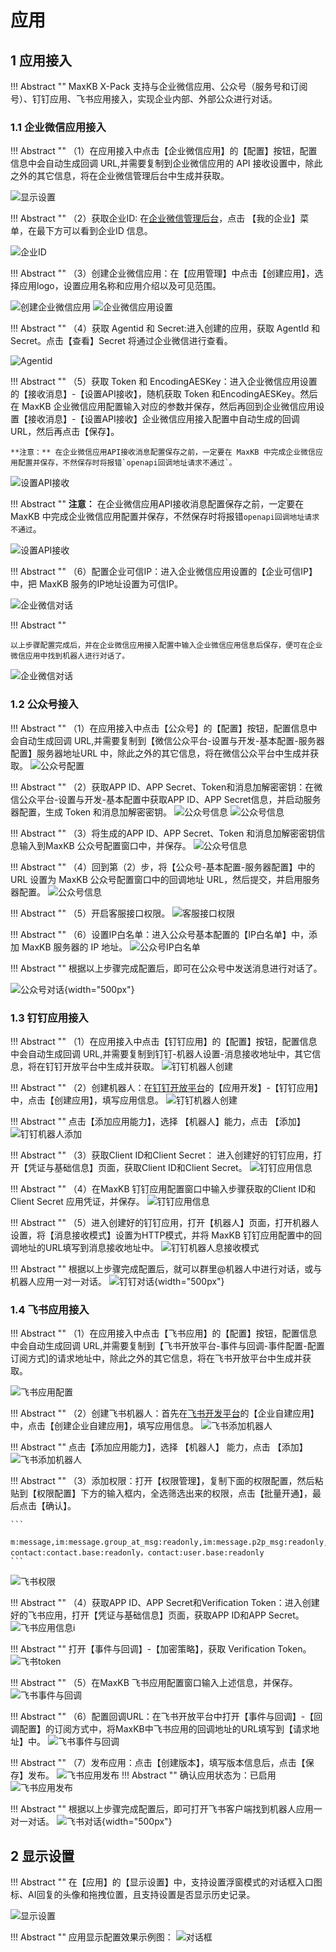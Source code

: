 # 应用

## 1 应用接入

!!! Abstract "" 
    MaxKB X-Pack 支持与企业微信应用、公众号（服务号和订阅号）、钉钉应用、飞书应用接入，实现企业内部、外部公众进行对话。
    
### 1.1 企业微信应用接入

!!! Abstract ""
    （1）在应用接入中点击【企业微信应用】的【配置】按钮，配置信息中会自动生成回调 URL,并需要复制到企业微信应用的 API 接收设置中，除此之外的其它信息，将在企业微信管理后台中生成并获取。 

![显示设置](../../img/app/ent_wechat_setting.png)

!!! Abstract ""
    （2）获取企业ID: 在[企业微信管理后台](https://work.weixin.qq.com/wework_admin/frame#apps)，点击 【我的企业】菜单，在最下方可以看到企业ID 信息。

![企业ID](../../img/app/enterprise_id.png)

!!! Abstract "" 
    （3）创建企业微信应用：在【应用管理】中点击【创建应用】，选择应用logo，设置应用名称和应用介绍以及可见范围。

![创建企业微信应用](../../img/app/create_robot.png)
![企业微信应用设置](../../img/app/robot_info.png)

!!! Abstract ""
    （4）获取 Agentid 和 Secret:进入创建的应用，获取 AgentId 和 Secret。点击【查看】Secret 将通过企业微信进行查看。 

![Agentid](../../img/app/Agentid.png)

!!! Abstract ""
    （5）获取 Token 和 EncodingAESKey：进入企业微信应用设置的【接收消息】-【设置API接收】，随机获取 Token 和EncodingAESKey。然后在 MaxKB 企业微信应用配置输入对应的参数并保存，然后再回到企业微信应用设置【接收消息】-【设置API接收】企业微信应用接入配置中自动生成的回调 URL，然后再点击【保存】。

    **注意：** 在企业微信应用API接收消息配置保存之前，一定要在 MaxKB 中完成企业微信应用配置并保存，不然保存时将报错`openapi回调地址请求不通过`。

![设置API接收](../../img/app/recmsg_api.png)


!!! Abstract ""
    **注意：** 在企业微信应用API接收消息配置保存之前，一定要在 MaxKB 中完成企业微信应用配置并保存，不然保存时将报错`openapi回调地址请求不通过`。

![设置API接收](../../img/app/recmsg_api_setting.png)



!!! Abstract ""
    （6）配置企业可信IP：进入企业微信应用设置的【企业可信IP】中，把 MaxKB 服务的IP地址设置为可信IP。

![企业微信对话](../../img/app/creditable_ip.png)  

!!! Abstract "" 

    以上步骤配置完成后，并在企业微信应用接入配置中输入企业微信应用信息后保存，便可在企业微信应用中找到机器人进行对话了。

![企业微信对话](../../img/app/enter_wechat_dialog.png)


### 1.2 公众号接入

!!! Abstract "" 
    （1）在应用接入中点击【公众号】的【配置】按钮，配置信息中会自动生成回调 URL,并需要复制到【微信公众平台-设置与开发-基本配置-服务器配置】服务器地址URL 中，除此之外的其它信息，将在微信公众平台中生成并获取。
![公众号配置](../../img/app/public_account_setting_empty.png)

!!! Abstract "" 
    （2）获取APP ID、APP Secret、Token和消息加解密密钥：在微信公众平台-设置与开发-基本配置中获取APP ID、APP Secret信息，并启动服务器配置，生成 Token 和消息加解密密钥。
![公众号信息](../../img/app/public_account_basicinfo.png)
![公众号信息](../../img/app/public_account_setting1.png)

!!! Abstract "" 
    （3）将生成的APP ID、APP Secret、Token 和消息加解密密钥信息输入到MaxKB 公众号配置窗口中，并保存。
![公众号信息](../../img/app/public_account_setting2.png)

!!! Abstract "" 
    （4）回到第（2）步，将【公众号-基本配置-服务器配置】中的 URL 设置为 MaxKB 公众号配置窗口中的回调地址 URL，然后提交，并启用服务器配置。
![公众号信息](../../img/app/public_account_setting_url.png)

!!! Abstract "" 
    （5）开启客服接口权限。
![客服接口权限](../../img/app/public_account_enable_api.png)

!!! Abstract "" 
    （6）设置IP白名单：进入公众号基本配置的【IP白名单】中，添加 MaxKB 服务器的 IP 地址。
![公众号IP白名单](../../img/app/public_account_ip.png)

!!! Abstract "" 
    根据以上步骤完成配置后，即可在公众号中发送消息进行对话了。

![公众号对话](../../img/app/public_account_dialog.jpeg){width="500px"}


### 1.3 钉钉应用接入

!!! Abstract ""
    （1）在应用接入中点击【钉钉应用】的【配置】按钮，配置信息中会自动生成回调 URL,并需要复制到钉钉-机器人设置-消息接收地址中，其它信息，将在钉钉开放平台中生成并获取。
![钉钉机器人创建](../../img/app/dingding_setting.png)

!!! Abstract ""
    （2）创建机器人：在[钉钉开放平台](https://open-dev.dingtalk.com/)的【应用开发】-【钉钉应用】中，点击【创建应用】，填写应用信息。
![钉钉机器人创建](../../img/app/dingding_robot_create.png)

!!! Abstract ""
    点击【添加应用能力】，选择 【机器人】能力，点击 【添加】
![钉钉机器人添加](../../img/app/dingding_robot_add.png)

!!! Abstract ""
    （3）获取Client ID和Client Secret： 进入创建好的钉钉应用，打开【凭证与基础信息】页面，获取Client ID和Client Secret。
![钉钉应用信息](../../img/app/dingding_info.png)

!!! Abstract ""
    （4）在MaxKB 钉钉应用配置窗口中输入步骤获取的Client ID和Client Secret 应用凭证，并保存。
![钉钉应用信息](../../img/app/dingding_setting2.png)

!!! Abstract ""
    （5）进入创建好的钉钉应用，打开【机器人】页面，打开机器人设置，将【消息接收模式】设置为HTTP模式，并将 MaxKB 钉钉应用配置中的回调地址的URL填写到消息接收地址中。
![钉钉机器人息接收模式](../../img/app/dingding_msg_recvmode.png)

!!! Abstract ""
    根据以上步骤完成配置后，就可以群里@机器人中进行对话，或与机器人应用一对一对话。
![钉钉对话](../../img/app/dingding_dialog.jpeg){width="500px"}

### 1.4 飞书应用接入

!!! Abstract ""
    （1）在应用接入中点击【飞书应用】的【配置】按钮，配置信息中会自动生成回调 URL,并需要复制到【飞书开放平台-事件与回调-事件配置-配置订阅方式]的请求地址中，除此之外的其它信息，将在飞书开放平台中生成并获取。

![飞书应用配置](../../img/app/feishu_setting.png)

!!! Abstract ""
    （2）创建飞书机器人：首先在[飞书开发平台](https://open.feishu.cn/app/)的【企业自建应用】中，点击【创建企业自建应用】，填写应用信息。
![飞书添加机器人](../../img/app/feishu_create_app.png)

!!! Abstract ""
    点击【添加应用能力】，选择 【机器人】 能力，点击 【添加】
![飞书添加机器人](../../img/app/feishu_add_robot.png)

!!! Abstract ""
    （3）添加权限：打开【权限管理】，复制下面的权限配置，然后粘贴到【权限配置】下方的输入框内，全选筛选出来的权限，点击【批量开通】，最后点击【确认】。


    ```
     m:message,im:message.group_at_msg:readonly,im:message.p2p_msg:readonly,im:message:send_as_bot,im:resource, contact:contact.base:readonly，contact:user.base:readonly
    ```


![飞书权限](../../img/app/feishu_app_auth.png)

!!! Abstract ""
    （4）获取APP ID、APP Secret和Verification Token：进入创建好的飞书应用，打开【凭证与基础信息】页面，获取APP ID和APP Secret。
![飞书应用信息i](../../img/app/feishu_app_info.png)


!!! Abstract ""
    打开【事件与回调】-【加密策略】，获取 Verification Token。
![飞书token](../../img/app/feishu_verify_token.png)

!!! Abstract ""
    （5）在MaxKB 飞书应用配置窗口输入上述信息，并保存。
![飞书事件与回调](../../img/app/feishu_callback.png)

!!! Abstract ""
    （6）配置回调URL：在飞书开放平台中打开【事件与回调】-【回调配置】的订阅方式中，将MaxKB中飞书应用的回调地址的URL填写到【请求地址】中。
![飞书事件与回调](../../img/app/feishu_callback.png)

!!! Abstract ""
    （7）发布应用：点击【创建版本】，填写版本信息后，点击【保存】发布。
![飞书应用发布](../../img/app/feishu_app_release.png)
!!! Abstract ""
    确认应用状态为：已启用
![飞书应用发布](../../img/app/feishu_app_enabled.png)

!!! Abstract ""
    根据以上步骤完成配置后，即可打开飞书客户端找到机器人应用一对一对话。
![飞书对话](../../img/app/feishu_dialog.jpeg){width="500px"}

## 2 显示设置

!!! Abstract "" 
    在【应用】的【显示设置】中，支持设置浮窗模式的对话框入口图标、AI回复的头像和拖拽位置，且支持设置是否显示历史记录。

![显示设置](../../img/app/view_setting.png)

!!! Abstract "" 
    应用显示配置效果示例图：
![对话框](../../img/app/app_fuchuang.jpg)